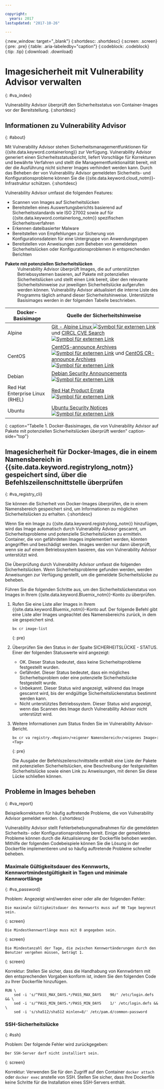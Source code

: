 ```yaml
---

copyright:
  years: 2017
lastupdated: "2017-10-26"

---
```


{:new_window: target="_blank"}
{:shortdesc: .shortdesc}
{:screen: .screen}
{:pre: .pre}
{:table: .aria-labeledby="caption"}
{:codeblock: .codeblock}
{:tip: .tip} 
{:download: .download}

# Imagesicherheit mit Vulnerability Advisor verwalten 
{: #va_index}

Vulnerability Advisor überprüft den Sicherheitsstatus von Container-Images vor der Bereitstellung.
{:shortdesc}


## Informationen zu Vulnerability Advisor 
{: #about}

Mit Vulnerability Advisor stehen Sicherheitsmanagementfunktionen für {{site.data.keyword.containerlong}} zur Verfügung. Vulnerability Advisor generiert einen Sicherheitsstatusbericht, liefert Vorschläge für Korrekturen und bewährte Verfahren und stellt die Managementfunktionalität bereit, mit der die Ausführung nicht sicherer Images verhindert werden kann. Durch das Beheben der von Vulnerability Advisor gemeldeten Sicherheits- und Konfigurationsprobleme können Sie die {{site.data.keyword.cloud_notm}}-Infrastruktur schützen.
{:shortdesc}

Vulnerability Advisor umfasst die folgenden Features:

-   Scannen von Images auf Sicherheitslücken
-   Bereitstellen eines Auswertungsberichts basierend auf Sicherheitsstandards wie ISO 27002 sowie auf für {{site.data.keyword.containerlong_notm}} spezifischen Sicherheitsverfahren
-   Erkennen dateibasierter Malware
-   Bereitstellen von Empfehlungen zur Sicherung von Konfigurationsdateien für eine Untergruppe von Anwendungstypen
-   Bereitstellen von Anweisungen zum Beheben von gemeldeten Sicherheitslücken oder Konfigurationsproblemen in entsprechenden Berichten

<dl>
  <dt><strong>Pakete mit potenziellen Sicherheitslücken</strong></dt>
  <dd>Vulnerability Advisor überprüft Images, die auf unterstützten Betriebssystemen basieren, auf Pakete mit potenziellen Sicherheitslücken und stellt einen Link bereit, über den relevante Sicherheitshinweise zur jeweiligen Sicherheitslücke aufgerufen werden können. Vulnerability Advisor aktualisiert die interne Liste des Programms täglich anhand dieser Sicherheitshinweise. Unterstützte Basisimages werden in der folgenden Tabelle beschrieben.</dd>
</dl>

  |Docker-Basisimage|Quelle der Sicherheitshinweise|
  |-----------------|--------------------------|
  |Alpine|[Git - Alpine Linux ![Symbol für externen Link](../../icons/launch-glyph.svg "Symbol für externen Link")](https://git.alpinelinux.org/) und [CIRCL CVE Search ![Symbol für externen Link](../../icons/launch-glyph.svg "Symbol für externen Link")](https://cve.circl.lu/)|
  |CentOS| [CentOS-announce Archives ![Symbol für externen Link](../../icons/launch-glyph.svg "Symbol für externen Link")](https://lists.centos.org/pipermail/centos-announce/) und [CentOS CR-announce Archives ![Symbol für externen Link](../../icons/launch-glyph.svg "Symbol für externen Link")](https://lists.centos.org/pipermail/centos-cr-announce/)|
  |Debian|[Debian Security Announcements ![Symbol für externen Link](../../icons/launch-glyph.svg "Symbol für externen Link")](https://lists.debian.org/debian-security-announce/)|
  |Red Hat Enterprise Linux (RHEL)|[Red Hat Product Errata ![Symbol für externen Link](../../icons/launch-glyph.svg "Symbol für externen Link")](https://access.redhat.com/errata/#/)|
  |Ubuntu|[Ubuntu Security Notices ![Symbol für externen Link](../../icons/launch-glyph.svg "Symbol für externen Link")](https://www.ubuntu.com/usn/)|
  {: caption="Tabelle 1. Docker-Basisimages, die von Vulnerability Advisor auf Pakete mit potenziellen Sicherheitslücken überprüft werden" caption-side="top"}










## Imagesicherheit für Docker-Images, die in einem Namensbereich in {{site.data.keyword.registrylong_notm}} gespeichert sind, über die Befehlszeilenschnittstelle überprüfen 
{: #va_registry_cli}

Sie können die Sicherheit von Docker-Images überprüfen, die in einem Namensbereich gespeichert sind, um Informationen zu möglichen Sicherheitslücken zu erhalten.
{:shortdesc}

Wenn Sie ein Image zu {{site.data.keyword.registrylong_notm}} hinzufügen, wird das Image automatisch durch Vulnerability Advisor gescannt, um Sicherheitsprobleme und potenzielle Sicherheitslücken zu ermitteln. Container, die von gefährdeten Images implementiert werden, könnten angegriffen und beschädigt werden. Images werden nur dann überprüft, wenn sie auf einem Betriebssystem basieren, das von Vulnerability Advisor unterstützt wird.

Die Überprüfung durch Vulnerability Advisor umfasst die folgenden Sicherheitslücken. Wenn Sicherheitsprobleme gefunden werden, werden Anweisungen zur Verfügung gestellt, um die gemeldete Sicherheitslücke zu beheben.

Führen Sie die folgenden Schritte aus, um den Sicherheitslückenstatus von Images in Ihrem {{site.data.keyword.Bluemix_notm}}-Konto zu überprüfen.

1.  Rufen Sie eine Liste aller Images in Ihrem {{site.data.keyword.Bluemix_notm}}-Konto auf. Der folgende Befehl gibt eine Liste aller Images ungeachtet des Namensbereichs zurück, in dem sie gespeichert sind.

    ```
    bx cr image-list
    ```
    {: pre}

2.  Überprüfen Sie den Status in der Spalte SICHERHEITSLÜCKE - STATUS. Einer der folgenden Statuswerte wird angezeigt: 
    -   OK. Dieser Status bedeutet, dass keine Sicherheitsprobleme festgestellt wurden.
    -   Gefährdet. Dieser Status bedeutet, dass ein mögliches Sicherheitsproblem oder eine potenzielle Sicherheitslücke festgestellt wurde.
    -   Unbekannt. Dieser Status wird angezeigt, während das Image gescannt wird, bis der endgültige Sicherheitslückenstatus bestimmt werden kann.
    -   Nicht unterstütztes Betriebssystem. Dieser Status wird angezeigt, wenn das Scannen des Image durch Vulnerability Advisor nicht unterstützt wird.
4.  Weitere Informationen zum Status finden Sie im Vulnerability Advisor-Bericht.

    ```
    bx cr va registry.<Region>/<eigener Namensbereich>/<eigenes Image>:<Tag>
    ```
    {: pre}

    Die Ausgabe der Befehlszeilenschnittstelle enthält eine Liste der Pakete mit potenziellen Sicherheitslücken, eine Beschreibung der festgestellten Sicherheitslücke sowie einen Link zu Anweisungen, mit denen Sie diese Lücke schließen können.


## Probleme in Images beheben 
{: #va_report}

Beispielkorrekturen für häufig auftretende Probleme, die von Vulnerability Advisor gemeldet werden.
{:shortdesc}

Vulnerability Advisor stellt Fehlerbehebungsmaßnahmen für die gemeldeten Sicherheits- oder Konfigurationsprobleme bereit. Einige der gemeldeten Probleme können durch die Aktualisierung der Dockerfile behoben werden. Mithilfe der folgenden Codebeispiele können Sie die Lösung in der Dockerfile implementieren und so häufig auftretende Probleme schneller beheben.

### Maximale Gültigkeitsdauer des Kennworts, Kennwortmindestgültigkeit in Tagen und minimale Kennwortlänge
{: #va_password}

Problem: Angezeigt wird/werden einer oder alle der folgenden Fehler:

```
Die maximale Gültigkeitsdauer des Kennworts muss auf 90 Tage begrenzt sein.
```
{: screen}

```
Die Mindestkennwortlänge muss mit 8 angegeben sein.
```
{: screen}

```
Die Mindestanzahl der Tage, die zwischen Kennwortänderungen durch den Benutzer vergehen müssen, beträgt 1.
```
{: screen}

Korrektur: Stellen Sie sicher, dass die Handhabung von Kennwörtern mit den entsprechenden Vorgaben konform ist, indem Sie den folgenden Code zu Ihrer Dockerfile hinzufügen.

```
RUN \
    sed -i 's/^PASS_MAX_DAYS.*/PASS_MAX_DAYS    90/' /etc/login.defs && \
    sed -i 's/^PASS_MIN_DAYS.*/PASS_MIN_DAYS    1/' /etc/login.defs && \
    sed -i 's/sha512/sha512 minlen=8/' /etc/pam.d/common-password
```

### SSH-Sicherheitslücke 
{: #ssh}

Problem: Der folgende Fehler wird zurückgegeben:

```
Der SSH-Server darf nicht installiert sein.
```
{: screen}

Korrektur: Verwenden Sie für den Zugriff auf den Container `docker attach` oder `docker exec` anstelle von SSH. Stellen Sie sicher, dass Ihre Dockerfile keine Schritte für die Installation eines SSH-Servers enthält.

